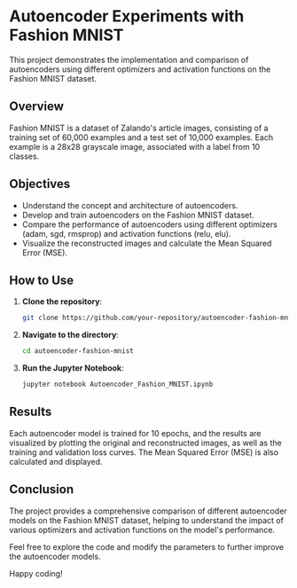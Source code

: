 # Autoencoder Experiments with Fashion MNIST

This project demonstrates the implementation and comparison of autoencoders using different optimizers and activation functions on the Fashion MNIST dataset.

## Overview

Fashion MNIST is a dataset of Zalando's article images, consisting of a training set of 60,000 examples and a test set of 10,000 examples. Each example is a 28x28 grayscale image, associated with a label from 10 classes.

## Objectives

- Understand the concept and architecture of autoencoders.
- Develop and train autoencoders on the Fashion MNIST dataset.
- Compare the performance of autoencoders using different optimizers (adam, sgd, rmsprop) and activation functions (relu, elu).
- Visualize the reconstructed images and calculate the Mean Squared Error (MSE).

## How to Use

1. **Clone the repository**:
    ```bash
    git clone https://github.com/your-repository/autoencoder-fashion-mnist.git
    ```

2. **Navigate to the directory**:
    ```bash
    cd autoencoder-fashion-mnist
    ```

3. **Run the Jupyter Notebook**:
    ```bash
    jupyter notebook Autoencoder_Fashion_MNIST.ipynb
    ```

## Results

Each autoencoder model is trained for 10 epochs, and the results are visualized by plotting the original and reconstructed images, as well as the training and validation loss curves. The Mean Squared Error (MSE) is also calculated and displayed.

## Conclusion

The project provides a comprehensive comparison of different autoencoder models on the Fashion MNIST dataset, helping to understand the impact of various optimizers and activation functions on the model's performance.

Feel free to explore the code and modify the parameters to further improve the autoencoder models.

Happy coding!

